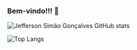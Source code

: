 ### Bem-vindo!!! 👋

<!--
**jeffersonsimaogoncalves/jeffersonsimaogoncalves** is a ✨ _special_ ✨ repository because its `README.md` (this file) appears on your GitHub profile.

Here are some ideas to get you started:

- 🔭 I’m currently working on ...
- 🌱 I’m currently learning ...
- 👯 I’m looking to collaborate on ...
- 🤔 I’m looking for help with ...
- 💬 Ask me about ...
- 📫 How to reach me: ...
- 😄 Pronouns: ...
- ⚡ Fun fact: ...
-->


![Jefferson Simão Gonçalves GitHub stats](https://github-readme-stats.vercel.app/api?username=jeffersonsimaogoncalves&theme=dracula&count_private=true&show_icons=true)

![Top Langs](https://github-readme-stats.vercel.app/api/top-langs/?username=jeffersonsimaogoncalves&langs_count=8)
